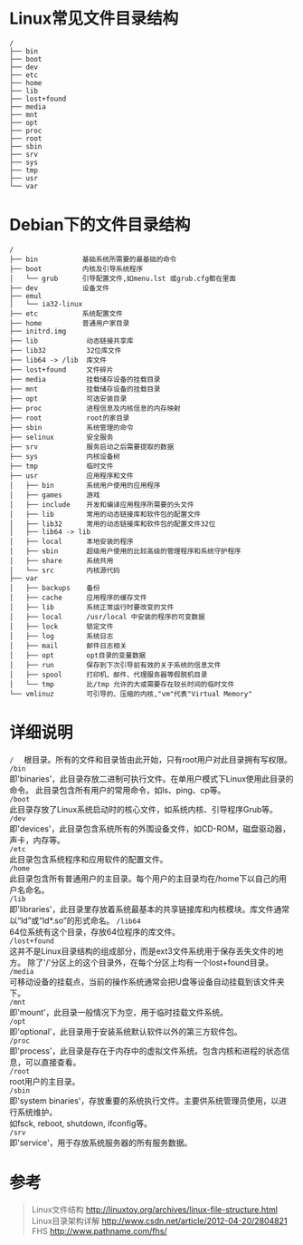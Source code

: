 # Linux常见文件目录结构

```text
/
├── bin
├── boot
├── dev
├── etc
├── home
├── lib
├── lost+found
├── media
├── mnt
├── opt
├── proc
├── root
├── sbin
├── srv
├── sys
├── tmp
├── usr
└── var
```

# Debian下的文件目录结构

```text
/
├── bin           基础系统所需要的最基础的命令
├── boot          内核及引导系统程序
│   └── grub      引导配置文件,如menu.lst 或grub.cfg都在里面
├── dev           设备文件
├── emul         
│   └── ia32-linux
├── etc           系统配置文件
├── home          普通用户家目录
├── initrd.img   
├── lib            动态链接共享库
├── lib32          32位库文件
├── lib64 -> /lib  库文件
├── lost+found     文件碎片
├── media          挂载储存设备的挂载目录
├── mnt            挂载储存设备的挂载目录
├── opt            可选安装目录
├── proc           进程信息及内核信息的内存映射
├── root           root的家目录
├── sbin           系统管理的命令
├── selinux        安全服务
├── srv            服务启动之后需要提取的数据
├── sys            内核设备树
├── tmp            临时文件
├── usr            应用程序和文件
│   ├── bin        系统用户使用的应用程序
│   ├── games      游戏
│   ├── include    开发和编译应用程序所需要的头文件 
│   ├── lib        常用的动态链接库和软件包的配置文件
│   ├── lib32      常用的动态链接库和软件包的配置文件32位
│   ├── lib64 -> lib
│   ├── local      本地安装的程序
│   ├── sbin       超级用户使用的比较高级的管理程序和系统守护程序
│   ├── share      系统共用
│   └── src        内核源代码
├── var
│   ├── backups    备份
│   ├── cache      应用程序的缓存文件
│   ├── lib        系统正常运行时要改变的文件
│   ├── local      /usr/local 中安装的程序的可变数据
│   ├── lock       锁定文件
│   ├── log        系统日志
│   ├── mail       邮件日志相关
│   ├── opt        opt目录的变量数据
│   ├── run        保存到下次引导前有效的关于系统的信息文件
│   ├── spool      打印机、邮件、代理服务器等假脱机目录
│   └── tmp        比/tmp 允许的大或需要存在较长时间的临时文件
└── vmlinuz        可引导的、压缩的内核,"vm"代表"Virtual Memory"
```

# 详细说明

`/  `
    根目录。所有的文件和目录皆由此开始，只有root用户对此目录拥有写权限。  
`/bin`  
    即'binaries'，此目录存放二进制可执行文件。在单用户模式下Linux使用此目录的命令。
    此目录包含所有用户的常用命令，如ls、ping、cp等。  
`/boot`  
    此目录存放了Linux系统启动时的核心文件，如系统内核、引导程序Grub等。
`/dev`  
    即'devices'，此目录包含系统所有的外围设备文件，如CD-ROM，磁盘驱动器，声卡，内存等。  
`/etc`  
    此目录包含系统程序和应用软件的配置文件。  
`/home`  
    此目录包含所有普通用户的主目录。每个用户的主目录均在/home下以自己的用户名命名。  
`/lib`  
    即'libraries'，此目录里存放着系统最基本的共享链接库和内核模块。库文件通常以“ld”或“ld*.so”的形式命名。
`/lib64`  
    64位系统有这个目录，存放64位程序的库文件。  
`/lost+found`  
    这并不是Linux目录结构的组成部分，而是ext3文件系统用于保存丢失文件的地方。
    除了'/'分区上的这个目录外，在每个分区上均有一个lost+found目录。  
`/media`  
    可移动设备的挂载点，当前的操作系统通常会把U盘等设备自动挂载到该文件夹下。  
`/mnt`  
    即'mount'，此目录一般情况下为空，用于临时挂载文件系统。  
`/opt`  
    即'optional'，此目录用于安装系统默认软件以外的第三方软件包。  
`/proc`  
    即'process'，此目录是存在于内存中的虚拟文件系统。包含内核和进程的状态信息，可以直接查看。  
`/root`  
    root用户的主目录。  
`/sbin`  
    即'system binaries'，存放重要的系统执行文件。主要供系统管理员使用，以进行系统维护。  
    如fsck, reboot, shutdown, ifconfig等。  
`/srv`  
    即'service'，用于存放系统服务器的所有服务数据。

# 参考

> Linux文件结构 http://linuxtoy.org/archives/linux-file-structure.html  
> Linux目录架构详解 http://www.csdn.net/article/2012-04-20/2804821  
> FHS http://www.pathname.com/fhs/ 
